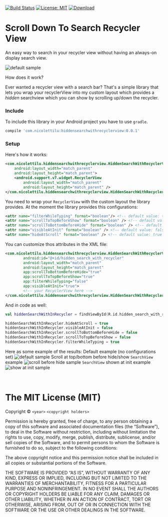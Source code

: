 [![Build Status](https://travis-ci.org/lnicolet/HiddenSearchWithRecyclerView.svg?branch=master)](https://travis-ci.org/lnicolet/HiddenSearchWithRecyclerView) [![License: MIT](https://img.shields.io/badge/License-MIT-yellow.svg)](https://opensource.org/licenses/MIT) [ ![Download](https://api.bintray.com/packages/lnicolet/HiddenSearchWithRecyclerView/HiddenSearchWithRecyclerView/images/download.svg) ](https://bintray.com/lnicolet/HiddenSearchWithRecyclerView/HiddenSearchWithRecyclerView/_latestVersion)

# Scroll Down To Search Recycler View


An easy way to search in your recycler view without having an always-on display search view.

![default sample](default_sample.gif)

How does it work?

Ever wanted a recycler view with a search bar? That's a simple library that lets you wrap your recyclerView into my custom layout which provides a _hidden_ searchview which you can show by scrolling up/down the recycler.

### Include

To include this library in your Android project you have to use `gradle`.

``` gradle
compile 'com.nicolettilu:hiddensearchwithrecyclerview:0.0.1'
```

### Setup
Here's how it works:

```xml
<com.nicolettilu.hiddensearchwithrecyclerview.HiddenSearchWithRecyclerView
    android:layout_width="match_parent"
    android:layout_height="match_parent">
    <android.support.v7.widget.RecyclerView
        android:layout_width="match_parent"
        android:layout_height="match_parent" />
</com.nicolettilu.hiddensearchwithrecyclerview.HiddenSearchWithRecyclerView>
```

You need to wrap your `RecyclerView` with the custom layout the library provides.
At the moment the library provides this configurations:

```xml
<attr name="filterWhileTyping" format="boolean"/> <!-- default value: true -->
<attr name="scrollToTopBeforeShow" format="boolean" /> <!-- default value: false -->
<attr name="scrollToBottomBeforeHide" format="boolean" /> <!-- default value: false -->
<attr name="visibleAtInit" format="boolean" /> <!-- default value: false -->
<attr name="hideAtScroll" format="boolean" /> <!-- default value: true -->
```

You can customize thos attributes in the XML file:
```xml
<com.nicolettilu.hiddensearchwithrecyclerview.HiddenSearchWithRecyclerView
        android:id="@+id/hidden_search_with_recycler"
        android:layout_width="match_parent"
        android:layout_height="match_parent"
        app:scrollToBottomBeforeHide="true"
        app:scrollToTopBeforeShow="true"
        app:filterWhileTyping="false"
        app:visibleAtInit="true">
        <!-- your RecyclerView here -->
</com.nicolettilu.hiddensearchwithrecyclerview.HiddenSearchWithRecyclerView>
```

And in code as well:
```kotlin
val hiddenSearchWithInRecycler = findViewById(R.id.hidden_search_with_recycler) as HiddenSearchWithRecyclerView

hiddenSearchWithInRecycler.hideAtScroll = true
hiddenSearchWithInRecycler.visibleAtInit = false
hiddenSearchWithInRecycler.scrollToBottomBeforeHide = false
hiddenSearchWithInRecycler.scrollToTopBeforeShow = false
hiddenSearchWithInRecycler.filterWhileTyping = true
```


Here as some example of the results:
Default example (no configurations set) ![default sample](default_example.gif)
Scroll at top/bottom before hide/show `SearchView` example ![scroll before hide sample](sbh_example.gif)
`SearchView` shown at init example ![show at init sample](sai_example.gif)

&nbsp;
&nbsp;

The MIT License (MIT)
=====================

Copyright © `<year>` `<copyright holders>`

Permission is hereby granted, free of charge, to any person
obtaining a copy of this software and associated documentation
files (the “Software”), to deal in the Software without
restriction, including without limitation the rights to use,
copy, modify, merge, publish, distribute, sublicense, and/or sell
copies of the Software, and to permit persons to whom the
Software is furnished to do so, subject to the following
conditions:

The above copyright notice and this permission notice shall be
included in all copies or substantial portions of the Software.

THE SOFTWARE IS PROVIDED “AS IS”, WITHOUT WARRANTY OF ANY KIND,
EXPRESS OR IMPLIED, INCLUDING BUT NOT LIMITED TO THE WARRANTIES
OF MERCHANTABILITY, FITNESS FOR A PARTICULAR PURPOSE AND
NONINFRINGEMENT. IN NO EVENT SHALL THE AUTHORS OR COPYRIGHT
HOLDERS BE LIABLE FOR ANY CLAIM, DAMAGES OR OTHER LIABILITY,
WHETHER IN AN ACTION OF CONTRACT, TORT OR OTHERWISE, ARISING
FROM, OUT OF OR IN CONNECTION WITH THE SOFTWARE OR THE USE OR
OTHER DEALINGS IN THE SOFTWARE.
